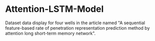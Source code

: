 # Attention-LSTM-Model
Dataset data display for four wells in the article named "A sequential feature-based rate of penetration representation prediction method by attention long short-term memory network".
